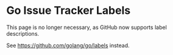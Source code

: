 # Go Issue Tracker Labels

This page is no longer necessary, as GitHub now supports label descriptions.

See https://github.com/golang/go/labels instead.
